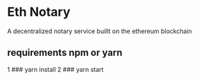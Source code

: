 # Eth Notary
A decentralized notary service buillt on the ethereum blockchain
## requirements npm or yarn
1 ### yarn install
2 ### yarn start
